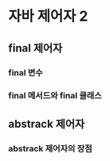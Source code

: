 # 자바 제어자 2

## final 제어자

### final 변수

### final 메서드와 final 클래스

## abstrack 제어자

### abstrack 제어자의 장점
